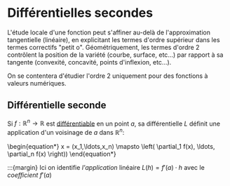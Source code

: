 # Différentielles secondes

L'étude locale d'une fonction peut s'affiner au-delà de l'approximation tangentielle (linéaire), en explicitant les termes d'ordre supérieur dans les termes correctifs "petit o". Géométriquement, les termes d'ordre 2 contrôlent la position de la variété (courbe, surface, etc...) par rapport à sa tangente (convexité, concavité, points d'inflexion, etc...).

On se contentera d'étudier l'ordre 2 uniquement pour des fonctions à valeurs numériques.

## Différentielle seconde

Si $f:\mathbb{R}^n \to \mathbb{R}$ est [différentiable](#def:diff) en un point $a$, sa différentielle $L$ définit une application d'un voisinage de $a$ dans $\mathbb{R}^n$:

\begin{equation*}
    x = (x_1,\ldots,x_n) \mapsto \left( \partial_1 f(x), \ldots, \partial_n f(x) \right)\)
\end{equation*}

:::{margin}
Ici on identifie *l'application* linéaire $L(h) = f'(a) \cdot h$ avec le *coefficient* $f'(a)$


